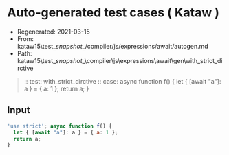 # Auto-generated test cases ( Kataw )
- Regenerated: 2021-03-15
- From: kataw15\test\__snapshot__/compiler/js/expressions/await/autogen.md
- Path: kataw15\test\__snapshot__\compiler\js\expressions\await\gen\with_strict_dirctive
> :: test: with_strict_dirctive
> :: case: async function f() {
>            let { [await "a"]: a } = { a: 1 };
>            return a;
>          }
## Input

`````js
'use strict'; async function f() {
  let { [await "a"]: a } = { a: 1 };
  return a;
}
`````
